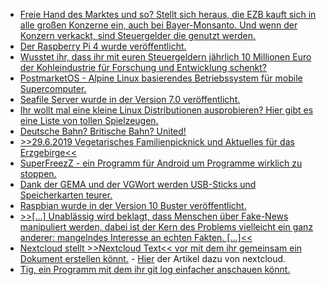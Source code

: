 * [Freie Hand des Marktes und so? Stellt sich heraus, die EZB kauft sich in alle großen Konzerne ein, auch bei Bayer-Monsanto. Und wenn der Konzern verkackt, sind Steuergelder die genutzt werden.](https://blog.fefe.de/?ts=a3eebd04)
* [Der Raspberry Pi 4 wurde veröffentlicht.](https://opensource.com/article/19/6/raspberry-pi-4)
* [Wusstet ihr, dass ihr mit euren Steuergeldern jährlich 10 Millionen Euro der Kohleindustrie für Forschung und Entwicklung schenkt?](https://www.sonnenseite.com/de/politik/eu-finanzierung-fuer-new-coal-lobby-club.html)
* [PostmarketOS - Alpine Linux basierendes Betriebssystem für mobile Supercomputer.](https://postmarketos.org/blog/2019/06/23/two-years/)
* [Seafile Server wurde in der Version 7.0 veröffentlicht.](https://www.pro-linux.de/news/1/27185/seafile-server-70-f%C3%BChrt-knowledge-management-ein.html)
* [Ihr wollt mal eine kleine Linux Distributionen ausprobieren? Hier gibt es eine Liste von tollen Spielzeugen.](https://opensource.com/article/19/6/linux-distros-to-try)
* [Deutsche Bahn? Britische Bahn? United!](https://blog.fefe.de/?ts=a3ef23fe)
* [>>29.6.2019 Vegetarisches Familienpicknick und Aktuelles für das Erzgebirge<<](https://bio-erzgebirge.de/wp/?p=18723)
* [SuperFreezZ - ein Programm für Android um Programme wirklich zu stoppen.](https://f-droid.org/packages/superfreeze.tool.android/)
* [Dank der GEMA und der VGWort werden USB-Sticks und Speicherkarten teurer.](https://blog.fefe.de/?ts=a3edb8ca)
* [Raspbian wurde in der Version 10 Buster veröffentlicht.](https://www.pro-linux.de/news/1/27193/raspbian-buster-freigegeben.html)
* [>>[...] Unablässig wird beklagt, dass Menschen über Fake-News manipuliert werden, dabei ist der Kern des Problems vielleicht ein ganz anderer: mangelndes Interesse an echten Fakten. [...]<<](https://tuxproject.de/blog/2019/06/medienkritik-extern-fakenews-als-wahlgarantie/)
* [Nextcloud stellt >>Nextcloud Text<< vor mit dem ihr gemeinsam ein Dokument erstellen könnt.](https://www.pro-linux.de/news/1/27197/nextcloud-stellt-kollaborativen-texteditor-vor.html) - [Hier](https://nextcloud.com/blog/nextcloud-introduces-collaborative-rich-text-editor/) der Artikel dazu von nextcloud.
* [Tig, ein Programm mit dem ihr git log einfacher anschauen könnt.](https://opensource.com/article/19/6/what-tig)
